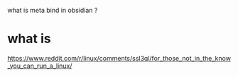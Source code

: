 what is meta bind in obsidian ? 

# what is 
https://www.reddit.com/r/linux/comments/ssl3ql/for_those_not_in_the_know_you_can_run_a_linux/
